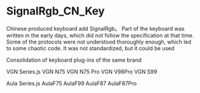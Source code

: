 # SignalRgb_CN_Key
Chinese produced keyboard add SignalRgb。
Part of the keyboard was written in the early days, which did not follow the specification at that time. Some of the protocols were not understood thoroughly enough, which led to some chaotic code. It was not standardized, but it could be used

Consolidation of keyboard plug-ins of the same brand

VGN Series.js
VGN N75
VGN N75 Pro
VGN V98Pro
VGN S99

Aula Series.js
AulaF75
AulaF99
AulaF87
AulaF87Pro
